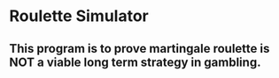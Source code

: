 # Roulette Simulator
## This program is to prove martingale roulette is NOT a viable long term strategy in gambling.
